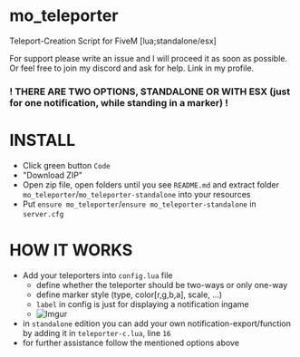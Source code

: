 # mo_teleporter
Teleport-Creation Script for FiveM [lua;standalone/esx]

For support please write an issue and I will proceed it as soon as possible. Or feel free to join my discord and ask for help. Link in my profile.

### ! THERE ARE TWO OPTIONS, STANDALONE OR WITH ESX (just for one notification, while standing in a marker) !

# INSTALL
- Click green button `Code` 
- "Download ZIP"
- Open zip file, open folders until you see `README.md` and extract folder `mo_teleporter`/`mo_teleporter-standalone` into your resources
- Put `ensure mo_teleporter`/`ensure mo_teleporter-standalone` in `server.cfg`

# HOW IT WORKS
- Add your teleporters into `config.lua` file
  - define whether the teleporter should be two-ways or only one-way
  - define marker style (type, color[r,g,b,a], scale, ...)
  - `label` in config is just for displaying a notification ingame
  - ![Imgur](https://imgur.com/XNCxUxO)
- in `standalone` edition you can add your own notification-export/function by adding it in `teleporter-c.lua`, line `16`
- for further assistance follow the mentioned options above
